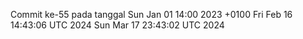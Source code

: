 Commit ke-55 pada tanggal Sun Jan 01 14:00 2023 +0100
Fri Feb 16 14:43:06 UTC 2024
Sun Mar 17 23:43:02 UTC 2024
